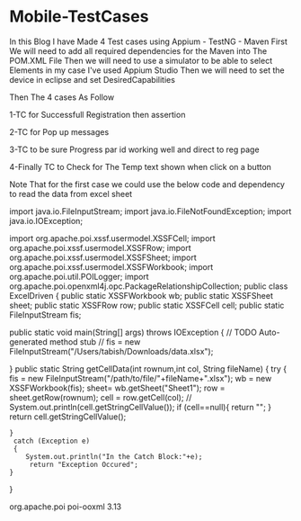 # Mobile-TestCases
In this Blog I have Made 4 Test cases using Appium - TestNG - Maven
First We will need to add all required dependencies for the Maven into The POM.XML File
Then we will need to use a simulator to be able to select Elements in my case I've used Appium Studio
Then we will need to set the device in eclipse and set DesiredCapabilities

Then The 4 cases As Follow 

1-TC for Successfull Registration then assertion

2-TC for Pop up messages

3-TC to be sure Progress par id working well and direct to reg page

4-Finally TC to Check for The Temp text shown when click on a button

Note That for the first case we could use the below code and dependency to read the data from excel sheet

import java.io.FileInputStream;
import java.io.FileNotFoundException;
import java.io.IOException;

import org.apache.poi.xssf.usermodel.XSSFCell;
import org.apache.poi.xssf.usermodel.XSSFRow;
import org.apache.poi.xssf.usermodel.XSSFSheet;
import org.apache.poi.xssf.usermodel.XSSFWorkbook;
import org.apache.poi.util.POILogger;
import org.apache.poi.openxml4j.opc.PackageRelationshipCollection;
public class ExcelDriven {
public static XSSFWorkbook wb; 
public static XSSFSheet sheet;
public static XSSFRow row;
public static XSSFCell cell;
public static FileInputStream fis;

public static void main(String[] args) throws IOException {
    // TODO Auto-generated method stub
//   fis = new FileInputStream("/Users/tabish/Downloads/data.xlsx");    

}
public static String getCellData(int rownum,int col, String fileName)
{
     try {
         fis = new FileInputStream("/path/to/file/"+fileName+".xlsx");
         wb = new XSSFWorkbook(fis);
         sheet= wb.getSheet("Sheet1");
         row = sheet.getRow(rownum);
         cell = row.getCell(col);
    //   System.out.println(cell.getStringCellValue());
         if (cell==null){
             return "";
         }
         return cell.getStringCellValue();

    } 
     catch (Exception e)
     {
        System.out.println("In the Catch Block:"+e);
         return "Exception Occured";
    }

} 




<dependency>
        <groupId>org.apache.poi</groupId>
        <artifactId>poi-ooxml</artifactId>
        <version>3.13</version>
</dependency>
